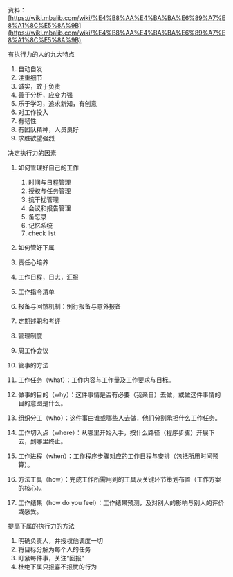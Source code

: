 资料：[https://wiki.mbalib.com/wiki/%E4%B8%AA%E4%BA%BA%E6%89%A7%E8%A1%8C%E5%8A%9B](https://wiki.mbalib.com/wiki/%E4%B8%AA%E4%BA%BA%E6%89%A7%E8%A1%8C%E5%8A%9B)

有执行力的人的九大特点

1. 自动自发
2. 注重细节
3. 诚实，敢于负责
4. 善于分析，应变力强
5. 乐于学习，追求新知，有创意
6. 对工作投入
7. 有韧性
8. 有团队精神，人员良好
9. 求胜欲望强烈

决定执行力的因素

1. 如何管理好自己的工作

   1. 时间与日程管理
   2. 授权与任务管理
   3. 抗干扰管理
   4. 会议和报告管理
   5. 备忘录
   6. 记忆系统
   7. check list
2. 如何管好下属
3. 责任心培养
4. 工作日程，日志，汇报
5. 工作指令清单
6. 报备与回馈机制：例行报备与意外报备
7. 定期述职和考评
8. 管理制度
9. 周工作会议
10. 管事的方法
11. 工作任务（what）：工作内容与工作量及工作要求与目标。
12. 做事的目的（why）：这件事情是否有必要（我亲自）去做，或做这件事情的目的意图是什么。
13. 组织分工（who）：这件事由谁或哪些人去做，他们分别承担什么工作任务。
14. 工作切入点（where）：从哪里开始入手，按什么路径（程序步骤）开展下去，到哪里终止。
15. 工作进程（when）：工作程序步骤对应的工作日程与安排（包括所用时间预算）。
16. 方法工具（how）：完成工作所需用到的工具及关键环节策划布置（工作方案的核心）。
17. 工作结果（how do you feel）：工作结果预测，及对别人的影响与别人的评价或感受。

提高下属的执行力的方法

1. 明确负责人，并授权他调度一切
2. 将目标分解为每个人的任务
3. 盯紧每件事，关注“回报”
4. 杜绝下属只报喜不报忧的行为
